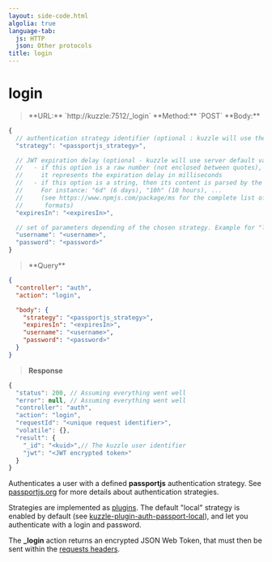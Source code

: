 ```yaml
---
layout: side-code.html
algolia: true
language-tab:
  js: HTTP
  json: Other protocols
title: login
---
```


# login


<blockquote class="js">
<p>
**URL:** `http://kuzzle:7512/_login`  
**Method:** `POST`  
**Body:**
</p>
</blockquote>

```js
{
  // authentication strategy identifier (optional : kuzzle will use the "local" strategy if not set)
  "strategy": "<passportjs_strategy>",

  // JWT expiration delay (optional - kuzzle will use server default value if not set)
  //   - if this option is a raw number (not enclosed between quotes), then
  //     it represents the expiration delay in milliseconds
  //   - if this option is a string, then its content is parsed by the "ms" library
  //     For instance: "6d" (6 days), "10h" (10 hours), ...
  //     (see https://www.npmjs.com/package/ms for the complete list of accepted
  //      formats)
  "expiresIn": "<expiresIn>",

  // set of parameters depending of the chosen strategy. Example for "local" strategy:
  "username": "<username>",
  "password": "<password>"
}
```

<blockquote class="json">
<p>
**Query**
</p>
</blockquote>

```json
{
  "controller": "auth",
  "action": "login",

  "body": {
    "strategy": "<passportjs_strategy>",
    "expiresIn": "<expiresIn>",
    "username": "<username>",
    "password": "<password>"
  }
}
```

>**Response**

```javascript
{
  "status": 200, // Assuming everything went well
  "error": null, // Assuming everything went well
  "controller": "auth",
  "action": "login",
  "requestId": "<unique request identifier>",
  "volatile": {},
  "result": {
    "_id": "<kuid>",// The kuzzle user identifier
    "jwt": "<JWT encrypted token>"
  }
}
```

Authenticates a user with a defined **passportjs** authentication strategy.
See [passportjs.org](http://www.passportjs.org/) for more details about authentication strategies.

Strategies are implemented as [plugins](/plugins-reference/plugins-features/adding-authentication-strategy).
The default "local" strategy is enabled by default
(see [kuzzle-plugin-auth-passport-local](https://github.com/kuzzleio/kuzzle-plugin-auth-passport-local)),
and let you authenticate with a login and password.

The **_login** action returns an encrypted JSON Web Token, that must then be sent within the [requests headers](/api-documentation/query-syntax/authorization-token/).
